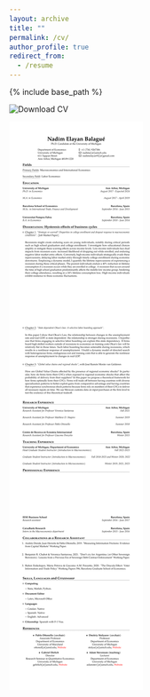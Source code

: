 ```yaml
---
layout: archive
title: ""
permalink: /cv/
author_profile: true
redirect_from:
  - /resume
---
```


{% include base_path %}

![Download CV]([CV_Nadim.png](https://drive.google.com/file/d/1PWyxzNVv3R9QnfaeGsiRbrZ0Rs3nCZb1/view?usp=sharing)https://drive.google.com/file/d/1PWyxzNVv3R9QnfaeGsiRbrZ0Rs3nCZb1/view?usp=sharing)

![](CV_Nadim.png)
